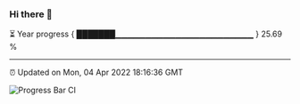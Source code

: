 ### Hi there 👋

⏳ Year progress { ███████▁▁▁▁▁▁▁▁▁▁▁▁▁▁▁▁▁▁▁▁▁▁▁ } 25.69 %

---

⏰ Updated on Mon, 04 Apr 2022 18:16:36 GMT

![Progress Bar CI](https://github.com/liununu/liununu/workflows/Progress%20Bar%20CI/badge.svg)

